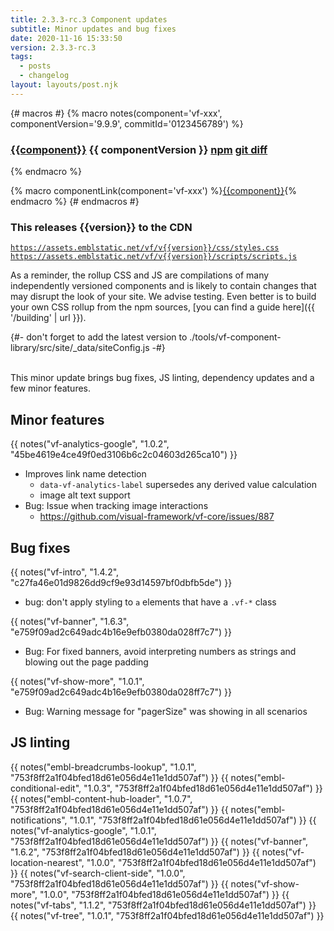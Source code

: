 ```yaml
---
title: 2.3.3-rc.3 Component updates
subtitle: Minor updates and bug fixes
date: 2020-11-16 15:33:50
version: 2.3.3-rc.3
tags:
  - posts
  - changelog
layout: layouts/post.njk
---
```


{# macros #}
{% macro notes(component='vf-xxx', componentVersion='9.9.9', commitId='0123456789') %}

### [{{component}}](https://latest.visual-framework.dev/components/{{component}}/) <span class="vf-badge">{{ componentVersion }}</span> <a href="https://www.npmjs.com/package/@visual-framework/{{component}}/v/{{componentVersion}}" class="vf-badge">npm</a> <a href="https://github.com/visual-framework/vf-core/commit/{{commitId}}" class="vf-badge">git diff</a>

{% endmacro %}

{% macro componentLink(component='vf-xxx') %}[{{component}}](https://latest.visual-framework.dev/components/{{component}}/){% endmacro %}
{# endmacros #}

<div class="vf-box vf-box-theme--tertiary vf-box--easy">
<h3 class="vf-box__heading">
This releases {{version}} to the CDN
</h3>
<div class="vf-box__text">

[`https://assets.emblstatic.net/vf/v{{version}}/css/styles.css`](https://assets.emblstatic.net/vf/v{{version}}/css/styles.css) <br/>
[`https://assets.emblstatic.net/vf/v{{version}}/scripts/scripts.js`](https://assets.emblstatic.net/vf/v{{version}}/scripts/scripts.js)

As a reminder, the rollup CSS and JS are compilations of many independently versioned components and is likely to contain changes that may disrupt the look of your site. We advise testing. Even better is to build your own CSS rollup from the npm sources, [you can find a guide here]({{ '/building' | url }}).

{#- don't forget to add the latest version to ./tools/vf-component-library/src/site/_data/siteConfig.js -#}

</div>
</div>

<br/>This minor update brings bug fixes, JS linting, dependency updates and a few minor features.

## Minor features

{{ notes("vf-analytics-google", "1.0.2", "45be4619e4ce49f0ed3106b6c2c04603d265ca10") }}

* Improves link name detection
  * `data-vf-analytics-label` supersedes any derived value calculation
  * image alt text support
* Bug: Issue when tracking image interactions
  * https://github.com/visual-framework/vf-core/issues/887

## Bug fixes

{{ notes("vf-intro", "1.4.2", "c27fa46e01d9826dd9cf9e93d14597bf0dbfb5de") }}

* bug: don't apply styling to `a` elements that have a `.vf-*` class

{{ notes("vf-banner", "1.6.3", "e759f09ad2c649adc4b16e9efb0380da028ff7c7") }}

* Bug: For fixed banners, avoid interpreting numbers as strings and blowing out the page padding

{{ notes("vf-show-more", "1.0.1", "e759f09ad2c649adc4b16e9efb0380da028ff7c7") }}

* Bug: Warning message for "pagerSize" was showing in all scenarios

## JS linting

{{ notes("embl-breadcrumbs-lookup", "1.0.1", "753f8ff2a1f04bfed18d61e056d4e11e1dd507af") }}
{{ notes("embl-conditional-edit", "1.0.3", "753f8ff2a1f04bfed18d61e056d4e11e1dd507af") }}
{{ notes("embl-content-hub-loader", "1.0.7", "753f8ff2a1f04bfed18d61e056d4e11e1dd507af") }}
{{ notes("embl-notifications", "1.0.1", "753f8ff2a1f04bfed18d61e056d4e11e1dd507af") }}
{{ notes("vf-analytics-google", "1.0.1", "753f8ff2a1f04bfed18d61e056d4e11e1dd507af") }}
{{ notes("vf-banner", "1.6.2", "753f8ff2a1f04bfed18d61e056d4e11e1dd507af") }}
{{ notes("vf-location-nearest", "1.0.0", "753f8ff2a1f04bfed18d61e056d4e11e1dd507af") }}
{{ notes("vf-search-client-side", "1.0.0", "753f8ff2a1f04bfed18d61e056d4e11e1dd507af") }}
{{ notes("vf-show-more", "1.0.0", "753f8ff2a1f04bfed18d61e056d4e11e1dd507af") }}
{{ notes("vf-tabs", "1.1.2", "753f8ff2a1f04bfed18d61e056d4e11e1dd507af") }}
{{ notes("vf-tree", "1.0.1", "753f8ff2a1f04bfed18d61e056d4e11e1dd507af") }}

